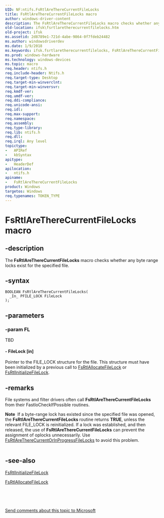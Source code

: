 ```yaml
---
UID: NF:ntifs.FsRtlAreThereCurrentFileLocks
title: FsRtlAreThereCurrentFileLocks macro
author: windows-driver-content
description: The FsRtlAreThereCurrentFileLocks macro checks whether any byte range locks exist for the specified file.
old-location: ifsk\fsrtlaretherecurrentfilelocks.htm
old-project: ifsk
ms.assetid: 2d8789e1-721d-4abe-9864-0f7fdeb24482
ms.author: windowsdriverdev
ms.date: 1/9/2018
ms.keywords: ifsk.fsrtlaretherecurrentfilelocks, FsRtlAreThereCurrentFileLocks function [Installable File System Drivers], FsRtlAreThereCurrentFileLocks, ntifs/FsRtlAreThereCurrentFileLocks, fsrtlref_c3102eee-b523-418a-8977-a875e0eb76b7.xml
ms.prod: windows-hardware
ms.technology: windows-devices
ms.topic: macro
req.header: ntifs.h
req.include-header: Ntifs.h
req.target-type: Desktop
req.target-min-winverclnt: 
req.target-min-winversvr: 
req.kmdf-ver: 
req.umdf-ver: 
req.ddi-compliance: 
req.unicode-ansi: 
req.idl: 
req.max-support: 
req.namespace: 
req.assembly: 
req.type-library: 
req.lib: ntifs.h
req.dll: 
req.irql: Any level
topictype:
-	APIRef
-	kbSyntax
apitype:
-	HeaderDef
apilocation:
-	ntifs.h
apiname:
-	FsRtlAreThereCurrentFileLocks
product: Windows
targetos: Windows
req.typenames: TOKEN_TYPE
---
```


# FsRtlAreThereCurrentFileLocks macro


## -description


The<b> FsRtlAreThereCurrentFileLocks</b> macro checks whether any byte range locks exist for the specified file. 


## -syntax


````
BOOLEAN FsRtlAreThereCurrentFileLocks(
  _In_ PFILE_LOCK FileLock
);
````


## -parameters




### -param FL

TBD




#### - FileLock [in]

Pointer to the FILE_LOCK structure for the file. This structure must have been initialized by a previous call to <a href="..\ntifs\nf-ntifs-_fsrtl_advanced_fcb_header-fsrtlallocatefilelock~r1.md">FsRtlAllocateFileLock</a> or <a href="..\ntifs\nf-ntifs-_fsrtl_advanced_fcb_header-fsrtlinitializefilelock~r2.md">FsRtlInitializeFileLock</a>.


## -remarks


File systems and filter drivers often call <b>FsRtlAreThereCurrentFileLocks</b> from their FastIoCheckIfPossible routines. 
<div class="alert"><b>Note</b>  If a byte-range lock has existed since the specified file was opened, the <b>FsRtlAreThereCurrentFileLocks </b>routine returns <b>TRUE</b>,  unless the relevant FILE_LOCK is reinitialized. If a lock was established, and then released, the use of <b>FsRtlAreThereCurrentFileLocks</b>  can prevent the assignment of oplocks unnecessarily. Use <a href="..\ntifs\nf-ntifs-_fsrtl_advanced_fcb_header-fsrtlaretherecurrentorinprogressfilelocks.md">FsRtlAreThereCurrentOrInProgressFileLocks</a> to avoid this problem.</div><div> </div>


## -see-also

<a href="..\ntifs\nf-ntifs-_fsrtl_advanced_fcb_header-fsrtlinitializefilelock~r2.md">FsRtlInitializeFileLock</a>

<a href="..\ntifs\nf-ntifs-_fsrtl_advanced_fcb_header-fsrtlallocatefilelock~r1.md">FsRtlAllocateFileLock</a>

 

 

<a href="mailto:wsddocfb@microsoft.com?subject=Documentation%20feedback [ifsk\ifsk]:%20FsRtlAreThereCurrentFileLocks function%20 RELEASE:%20(1/9/2018)&amp;body=%0A%0APRIVACY STATEMENT%0A%0AWe use your feedback to improve the documentation. We don't use your email address for any other purpose, and we'll remove your email address from our system after the issue that you're reporting is fixed. While we're working to fix this issue, we might send you an email message to ask for more info. Later, we might also send you an email message to let you know that we've addressed your feedback.%0A%0AFor more info about Microsoft's privacy policy, see http://privacy.microsoft.com/en-us/default.aspx." title="Send comments about this topic to Microsoft">Send comments about this topic to Microsoft</a>

